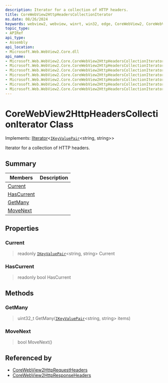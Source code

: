 ```yaml
---
description: Iterator for a collection of HTTP headers.
title: CoreWebView2HttpHeadersCollectionIterator
ms.date: 08/26/2024
keywords: webview2, webview, winrt, win32, edge, CoreWebView2, CoreWebView2Controller, browser control, edge html, CoreWebView2HttpHeadersCollectionIterator
topic_type:
- APIRef
api_type:
- Assembly
api_location:
- Microsoft.Web.WebView2.Core.dll
api_name:
- Microsoft.Web.WebView2.Core.CoreWebView2HttpHeadersCollectionIterator
- Microsoft.Web.WebView2.Core.CoreWebView2HttpHeadersCollectionIterator.Current
- Microsoft.Web.WebView2.Core.CoreWebView2HttpHeadersCollectionIterator.HasCurrent
- Microsoft.Web.WebView2.Core.CoreWebView2HttpHeadersCollectionIterator.GetMany
- Microsoft.Web.WebView2.Core.CoreWebView2HttpHeadersCollectionIterator.MoveNext
- Microsoft.Web.WebView2.Core.CoreWebView2HttpHeadersCollectionIterator.get_Current
- Microsoft.Web.WebView2.Core.CoreWebView2HttpHeadersCollectionIterator.get_HasCurrent
---
```


# CoreWebView2HttpHeadersCollectionIterator Class

Implements: [IIterator](/uwp/api/Windows.Foundation.Collections.IIterator-1)&lt;[`IKeyValuePair`](/uwp/api/Windows.Foundation.Collections.IKeyValuePair-2)&lt;string, string&gt;&gt;

Iterator for a collection of HTTP headers.

## Summary

Members|Description
--|--
[Current](#current) | 
[HasCurrent](#hascurrent) | 
[GetMany](#getmany) | 
[MoveNext](#movenext) | 

## Properties

### Current

> readonly  [`IKeyValuePair`](/uwp/api/Windows.Foundation.Collections.IKeyValuePair-2)&lt;string, string&gt; Current

### HasCurrent

> readonly  bool HasCurrent



## Methods

### GetMany

> uint32_t GetMany([`IKeyValuePair`](/uwp/api/Windows.Foundation.Collections.IKeyValuePair-2)&lt;string, string&gt; items)



### MoveNext

> bool MoveNext()






## Referenced by

- [CoreWebView2HttpRequestHeaders](corewebview2httprequestheaders.md)
- [CoreWebView2HttpResponseHeaders](corewebview2httpresponseheaders.md)
